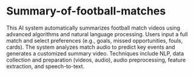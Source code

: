 # Summary-of-football-matches
This AI system automatically summarizes football match videos using advanced algorithms and natural language processing. Users input a full match and select preferences (e.g., goals, missed opportunities, fouls, cards). The system analyzes match audio to predict key events and generates a customized summary video. Techniques include NLP, data collection and preparation (videos, audio), audio preprocessing, feature extraction, and speech-to-text.